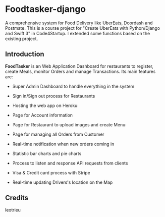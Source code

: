 # Foodtasker-django
A comprehensive system for Food Delivery like UberEats, Doordash and Postmate. This is a course project for "Create UberEats with Python/Django and Swift 3" in Code4Startup. I extended some functions based on the existing project.

## Introduction

**FoodTasker** is an Web Application Dashboard for restaurants to register, create Meals, monitor Orders and manage Transactions. Its main features are:
* Super Admin Dashboard to handle everything in the system

* Sign in/Sign out process for Restaurants

* Hosting the web app on Heroku

* Page for Account information

* Page for Restaurant to upload images and create Menu

* Page for managing all Orders from Customer

* Real-time notification when new orders coming in

* Statistic bar charts and pie charts

* Process to listen and response API requests from clients

* Visa & Credit card process with Stripe

* Real-time updating Drivers's location on the Map

## Credits

leotrieu
